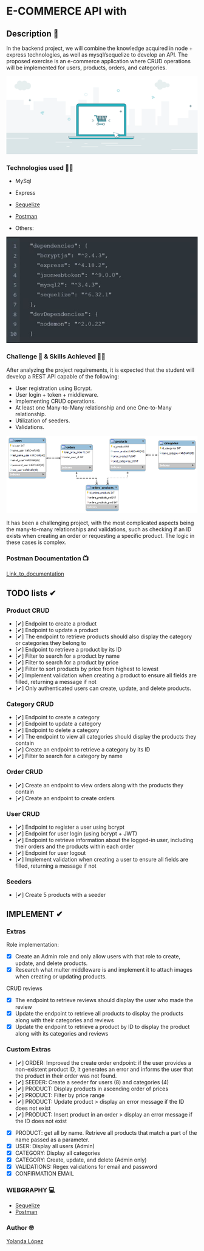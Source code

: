 # E-COMMERCE API with 

## Description 🤨
In the backend project, we will combine the knowledge acquired in node + express technologies, as well as mysql/sequelize to develop an API. The proposed exercise is an e-commerce application where CRUD operations will be implemented for users, products, orders, and categories.

![GIF](./assets/eCommerce-Animated-GIF.gif)

### Technologies used 👩‍💻
* MySql
* Express
* [Sequelize](https://sequelize.org/)
* [Postman](https://www.postman.com/)

* Others:

![Dependencies](./assets/Dependencies_.jpg)

### Challenge 🎢 & Skills Achieved 👨‍🎓
After analyzing the project requirements, it is expected that the student will develop a REST API capable of the following:

* User registration using Bcrypt.
* User login + token + middleware.
* Implementing CRUD operations.
* At least one Many-to-Many relationship and one One-to-Many relationship.
* Utilization of seeders.
* Validations.

![Diagram](./assets/Diagrama.png)

It has been a challenging project, with the most complicated aspects being the many-to-many relationships and validations, such as checking if an ID exists when creating an order or requesting a specific product. The logic in these cases is complex.

### Postman Documentation 📺
[Link_to_documentation](https://documenter.getpostman.com/view/28231675/2s93zGzy73)


## TODO lists ✔

### Product CRUD
- [✔] Endpoint to create a product
- [✔] Endpoint to update a product
- [✔] The endpoint to retrieve products should also display the category or categories they belong to
- [✔] Endpoint to retrieve a product by its ID
- [✔] Filter to search for a product by name
- [✔] Filter to search for a product by price
- [✔] Filter to sort products by price from highest to lowest
- [✔] Implement validation when creating a product to ensure all fields are filled, returning a message if not
- [✔] Only authenticated users can create, update, and delete products.

### Category CRUD
- [✔] Endpoint to create a category
- [✔] Endpoint to update a category
- [✔] Endpoint to delete a category
- [✔] The endpoint to view all categories should display the products they contain
- [✔] Create an endpoint to retrieve a category by its ID
- [✔] Filter to search for a category by name

### Order CRUD
- [✔] Create an endpoint to view orders along with the products they contain
- [✔] Create an endpoint to create orders

### User CRUD
- [✔] Endpoint to register a user using bcrypt
- [✔] Endpoint for user login (using bcrypt + JWT)
- [✔] Endpoint to retrieve information about the logged-in user, including their orders and the products within each order
- [✔] Endpoint for user logout
- [✔] Implement validation when creating a user to ensure all fields are filled, returning a message if not

### Seeders
- [✔] Create 5 products with a seeder

## IMPLEMENT ✔
### Extras
Role implementation:
- [x] Create an Admin role and only allow users with that role to create, update, and delete products.
- [x] Research what multer middleware is and implement it to attach images when creating or updating products.

CRUD reviews
- [x] The endpoint to retrieve reviews should display the user who made the review
- [x] Update the endpoint to retrieve all products to display the products along with their categories and reviews
- [x] Update the endpoint to retrieve a product by ID to display the product along with its categories and reviews

### Custom Extras
- [✔] ORDER: Improved the create order endpoint: if the user provides a non-existent product ID, it generates an error and informs the user that the product in their order was not found.
- [✔] SEEDER: Create a seeder for users (8) and categories (4)
- [✔] PRODUCT: Display products in ascending order of prices
- [✔] PRODUCT: Filter by price range
- [✔] PRODUCT: Update product > display an error message if the ID does not exist
- [✔] PRODUCT: Insert product in an order > display an error message if the ID does not exist
- [x] PRODUCT: get all by name. Retrieve all products that match a part of the name passed as a parameter.
- [x] USER: Display all users (Admin)
- [x] CATEGORY: Display all categories
- [x] CATEGORY: Create, update, and delete (Admin only)
- [x] VALIDATIONS: Regex validations for email and password
- [x] CONFIRMATION EMAIL

### WEBGRAPHY 💻

* [Sequelize](https://sequelize.org/)
* [Postman](https://www.postman.com/)

### Author 🤓
[Yolanda López](https://github.com/yolovi)
